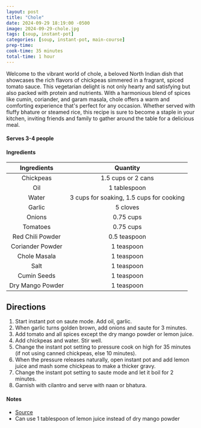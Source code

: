 ```yaml
---
layout: post
title: "Chole"
date: 2024-09-29 18:19:00 -0500
image: 2024-09-29-chole.jpg
tags: [soup, instant-pot]
categories: [soup, instant-pot, main-course]
prep-time:
cook-time: 35 minutes
total-time: 1 hour
---
```


Welcome to the vibrant world of chole, a beloved North Indian dish that showcases the rich flavors of chickpeas simmered in a fragrant, spiced tomato sauce. This vegetarian delight is not only hearty and satisfying but also packed with protein and nutrients. With a harmonious blend of spices like cumin, coriander, and garam masala, chole offers a warm and comforting experience that's perfect for any occasion. Whether served with fluffy bhature or steamed rice, this recipe is sure to become a staple in your kitchen, inviting friends and family to gather around the table for a delicious meal.


#### Serves 3-4 people

#### Ingredients

|    Ingredients   |                 Quantity                 |
|:----------------:|:----------------------------------------:|
|     Chickpeas    |            1.5 cups or 2 cans            |
|        Oil       |               1 tablespoon               |
|       Water      | 3 cups for soaking, 1.5 cups for cooking |
|      Garlic      |                 5 cloves                 |
|      Onions      |                 0.75 cups                |
|     Tomatoes     |                 0.75 cups                |
| Red Chili Powder |               0.5 teaspoon               |
| Coriander Powder |                1 teaspoon                |
|   Chole Masala   |                1 teaspoon                |
|       Salt       |                1 teaspoon                |
|    Cumin Seeds   |                1 teaspoon                |
| Dry Mango Powder |                1 teaspoon                |

## Directions

1. Start instant pot on saute mode. Add oil, garlic.
2. When garlic turns golden brown, add onions and saute for 3 minutes.
3. Add tomato and all spices except the dry mango powder or lemon juice.
4. Add chickpeas and water. Stir well.
5. Change the instant pot setting to pressure cook on high for 35 minutes (if not using canned chickpeas, else 10 minutes).
6. When the pressure releases naturally, open instant pot and add lemon juice and mash some chickpeas to make a thicker gravy.
7. Change the instant pot setting to saute mode and let it boil for 2 minutes.
8. Garnish with cilantro and serve with naan or bhatura.

#### Notes

* [Source](https://pipingpotcurry.com/punjabi-chole-instant-pot/)
* Can use 1 tablespoon of lemon juice instead of dry mango powder
